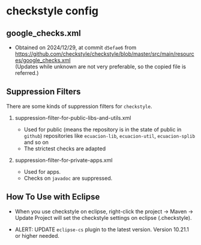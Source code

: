 # checkstyle config

## google_checks.xml

- Obtained on 2024/12/29, at commit `d5efae6` from https://github.com/checkstyle/checkstyle/blob/master/src/main/resources/google_checks.xml  
(Updates while unknown are not very preferable, so the copied file is referred.)

## Suppression Filters

There are some kinds of suppression filters for `checkstyle`.

1. suppression-filter-for-public-libs-and-utils.xml
    - Used for public (means the repository is in the state of public in `github`) repositories like `ecuacion-lib`, `ecuacion-util`, `ecuacion-splib` and so on
    - The strictest checks are adapted

1. suppression-filter-for-private-apps.xml
    - Used for apps.
    - Checks on `javadoc` are suppressed.

## How To Use with Eclipse

- When you use checkstyle on eclipse, right-click the project -> Maven -> Update Project will set the checkstyle settings on eclipse (.checkstyle).

- ALERT: UPDATE `eclipse-cs` plugin to the latest version. Version 10.21.1 or higher needed.
